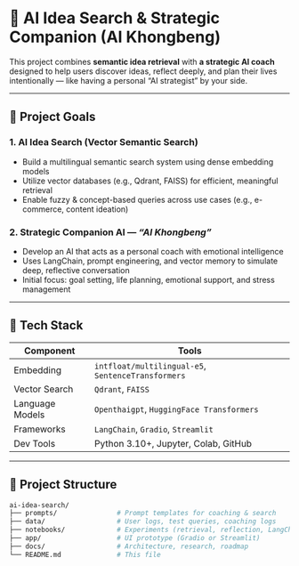 # 🧠 AI Idea Search & Strategic Companion (AI Khongbeng)

This project combines **semantic idea retrieval** with **a strategic AI coach**  
designed to help users discover ideas, reflect deeply, and plan their lives intentionally — like having a personal “AI strategist” by your side.

---

## 🎯 Project Goals

### 1. AI Idea Search (Vector Semantic Search)
- Build a multilingual semantic search system using dense embedding models
- Utilize vector databases (e.g., Qdrant, FAISS) for efficient, meaningful retrieval
- Enable fuzzy & concept-based queries across use cases (e.g., e-commerce, content ideation)

### 2. Strategic Companion AI — *“AI Khongbeng”*
- Develop an AI that acts as a personal coach with emotional intelligence
- Uses LangChain, prompt engineering, and vector memory to simulate deep, reflective conversation
- Initial focus: goal setting, life planning, emotional support, and stress management

---

## 🧱 Tech Stack

| Component | Tools |
|-----------|-------|
| Embedding | `intfloat/multilingual-e5`, `SentenceTransformers` |
| Vector Search | `Qdrant`, `FAISS` |
| Language Models | `Openthaigpt`, `HuggingFace Transformers` |
| Frameworks | `LangChain`, `Gradio`, `Streamlit` |
| Dev Tools | Python 3.10+, Jupyter, Colab, GitHub |

---

## 🚧 Project Structure

```bash
ai-idea-search/
├── prompts/               # Prompt templates for coaching & search
├── data/                  # User logs, test queries, coaching logs
├── notebooks/             # Experiments (retrieval, reflection, LangChain)
├── app/                   # UI prototype (Gradio or Streamlit)
├── docs/                  # Architecture, research, roadmap
└── README.md              # This file
